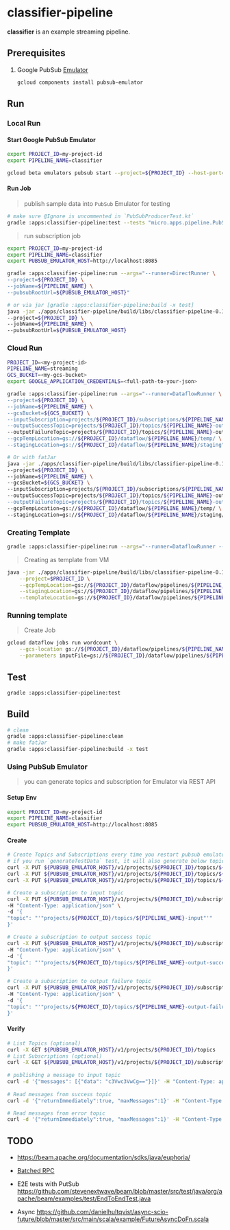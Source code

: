 # classifier-pipeline

**classifier** is an example streaming pipeline. 

## Prerequisites

1. Google PubSub [Emulator](https://cloud.google.com/pubsub/docs/emulator) 
    ```bash
    gcloud components install pubsub-emulator
    ```
   
## Run

### Local Run  

#### Start Google PubSub Emulator 

```bash
export PROJECT_ID=my-project-id
export PIPELINE_NAME=classifier

gcloud beta emulators pubsub start --project=${PROJECT_ID} --host-port=localhost:8085
```

#### Run Job

> publish sample data into `PubSub` Emulator for testing

```bash
# make sure @Ignore is uncommented in `PubSubProducerTest.kt`
gradle :apps:classifier-pipeline:test --tests "micro.apps.pipeline.PubSubProducerTest.generateTestData"
```

> run subscription job

```bash
export PROJECT_ID=my-project-id
export PIPELINE_NAME=classifier
export PUBSUB_EMULATOR_HOST=http://localhost:8085

gradle :apps:classifier-pipeline:run --args="--runner=DirectRunner \
--project=${PROJECT_ID} \
--jobName=${PIPELINE_NAME} \
--pubsubRootUrl=${PUBSUB_EMULATOR_HOST}"

# or via jar [gradle :apps:classifier-pipeline:build -x test]
java -jar ./apps/classifier-pipeline/build/libs/classifier-pipeline-0.1.2-SNAPSHOT-all.jar --runner=DirectRunner \
--project=${PROJECT_ID} \
--jobName=${PIPELINE_NAME} \
--pubsubRootUrl=${PUBSUB_EMULATOR_HOST}
```


### Cloud Run  
```bash
PROJECT_ID=<my-project-id>
PIPELINE_NAME=streaming
GCS_BUCKET=<my-gcs-bucket>
export GOOGLE_APPLICATION_CREDENTIALS=<full-path-to-your-json>

gradle :apps:classifier-pipeline:run --args="--runner=DataflowRunner \
--project=${PROJECT_ID} \
--jobName=${PIPELINE_NAME} \
--gcsBucket=${GCS_BUCKET} \
--inputSubscription=projects/${PROJECT_ID}/subscriptions/${PIPELINE_NAME}-input \
--outputSuccessTopic=projects/${PROJECT_ID}/topics/${PIPELINE_NAME}-output-success" \
--outputFailureTopic=projects/${PROJECT_ID}/topics/${PIPELINE_NAME}-output-failure" \
--gcpTempLocation=gs://${PROJECT_ID}/dataflow/${PIPELINE_NAME}/temp/ \
--stagingLocation=gs://${PROJECT_ID}/dataflow/${PIPELINE_NAME}/staging"

# Or with fatJar
java -jar ./apps/classifier-pipeline/build/libs/classifier-pipeline-0.1.2-SNAPSHOT-all.jar --runner=DataflowRunner \
--project=${PROJECT_ID} \
--jobName=${PIPELINE_NAME} \
--gcsBucket=${GCS_BUCKET} \
--inputSubscription=projects/${PROJECT_ID}/subscriptions/${PIPELINE_NAME}-input \
--outputSuccessTopic=projects/${PROJECT_ID}/topics/${PIPELINE_NAME}-output-success" \
--outputFailureTopic=projects/${PROJECT_ID}/topics/${PIPELINE_NAME}-output-failure" \
--gcpTempLocation=gs://${PROJECT_ID}/dataflow/${PIPELINE_NAME}/temp/ \
--stagingLocation=gs://${PROJECT_ID}/dataflow/${PIPELINE_NAME}/staging/ \
```

### Creating Template
```bash
gradle :apps:classifier-pipeline:run --args="--runner=DataflowRunner --project=$PROJECT_ID --gcpTempLocation=gs://${PROJECT_ID}/dataflow/pipelines/${PIPELINE_NAME}/temp/ --stagingLocation=gs://${PROJECT_ID}/dataflow/pipelines/${PIPELINE_NAME}/staging/ --templateLocation=gs://${PROJECT_ID}/dataflow/pipelines/${PIPELINE_NAME}/template/${PIPELINE_NAME}"
```

> Creating as template from VM
```bash
java -jar ./apps/classifier-pipeline/build/libs/classifier-pipeline-0.1.6-SNAPSHOT-all.jar --runner=DataFlowRunner \
    --project=$PROJECT_ID \
    --gcpTempLocation=gs://${PROJECT_ID}/dataflow/pipelines/${PIPELINE_NAME}/temp/ \
    --stagingLocation=gs://${PROJECT_ID}/dataflow/pipelines/${PIPELINE_NAME}/staging/ \
    --templateLocation=gs://${PROJECT_ID}/dataflow/pipelines/${PIPELINE_NAME}/template/${PIPELINE_NAME}
```

### Running template
> Create Job
```bash
gcloud dataflow jobs run wordcount \
    --gcs-location gs://${PROJECT_ID}/dataflow/pipelines/${PIPELINE_NAME}/template/${PIPELINE_NAME} \
    --parameters inputFile=gs://${PROJECT_ID}/dataflow/pipelines/${PIPELINE_NAME}/input/shakespeare.txt,gs://${PROJECT_ID/dataflow/pipelines/${PIPELINE_NAME}/output/output.txt
```

## Test
```bash
gradle :apps:classifier-pipeline:test
```

## Build
```bash
# clean
gradle :apps:classifier-pipeline:clean
# make fatJar
gradle :apps:classifier-pipeline:build -x test
```

### Using PubSub Emulator

> you can generate topics and subscription for Emulator via REST API

#### Setup Env

```bash
export PROJECT_ID=my-project-id
export PIPELINE_NAME=classifier
export PUBSUB_EMULATOR_HOST=http://localhost:8085
```

#### Create 

```bash
# Create Topics and Subscriptions every time you restart pubsub emulator 
# if you run `generateTestData` test, it will also generate below topics.
curl -X PUT ${PUBSUB_EMULATOR_HOST}/v1/projects/${PROJECT_ID}/topics/${PIPELINE_NAME}-input
curl -X PUT ${PUBSUB_EMULATOR_HOST}/v1/projects/${PROJECT_ID}/topics/${PIPELINE_NAME}-output-success
curl -X PUT ${PUBSUB_EMULATOR_HOST}/v1/projects/${PROJECT_ID}/topics/${PIPELINE_NAME}-output-failure

# Create a subscription to input topic
curl -X PUT ${PUBSUB_EMULATOR_HOST}/v1/projects/${PROJECT_ID}/subscriptions/${PIPELINE_NAME}-input \
-H "Content-Type: application/json" \
-d '{
"topic": "'"projects/${PROJECT_ID}/topics/${PIPELINE_NAME}-input"'"
}' 

# Create a subscription to output success topic
curl -X PUT ${PUBSUB_EMULATOR_HOST}/v1/projects/${PROJECT_ID}/subscriptions/${PIPELINE_NAME}-output-success \
-H "Content-Type: application/json" \
-d '{
"topic": "'"projects/${PROJECT_ID}/topics/${PIPELINE_NAME}-output-success"'"
}' 

# Create a subscription to output failure topic
curl -X PUT ${PUBSUB_EMULATOR_HOST}/v1/projects/${PROJECT_ID}/subscriptions/${PIPELINE_NAME}-output-failure \
-H "Content-Type: application/json" \
-d '{
"topic": "'"projects/${PROJECT_ID}/topics/${PIPELINE_NAME}-output-failure"'"
}' 
```

#### Verify 

```bash
# List Topics (optional)
curl -X GET ${PUBSUB_EMULATOR_HOST}/v1/projects/${PROJECT_ID}/topics
# List Subscriptions (optional)
curl -X GET ${PUBSUB_EMULATOR_HOST}/v1/projects/${PROJECT_ID}/subscriptions
 
# publishing a message to input topic
curl -d '{"messages": [{"data": "c3Vwc3VwCg=="}]}' -H "Content-Type: application/json" -X POST ${PUBSUB_EMULATOR_HOST}/v1/projects/${PROJECT_ID}/topics/${PIPELINE_NAME}-input:publish
 
# Read messages from success topic
curl -d '{"returnImmediately":true, "maxMessages":1}' -H "Content-Type: application/json" -X POST ${PUBSUB_EMULATOR_HOST}/v1/projects/${PROJECT_ID}/subscriptions/${PIPELINE_NAME}-output-success:pull

# Read messages from error topic
curl -d '{"returnImmediately":true, "maxMessages":1}' -H "Content-Type: application/json" -X POST ${PUBSUB_EMULATOR_HOST}/v1/projects/${PROJECT_ID}/subscriptions/${PIPELINE_NAME}-output-failure:pull
``` 

## TODO

- https://beam.apache.org/documentation/sdks/java/euphoria/
- [Batched RPC](https://beam.apache.org/blog/2017/08/28/timely-processing.html)
- E2E tests with PutSub <https://github.com/stevenextwave/beam/blob/master/src/test/java/org/apache/beam/examples/test/EndToEndTest.java>

- Async https://github.com/danielhultqvist/async-scio-future/blob/master/src/main/scala/example/FutureAsyncDoFn.scala
